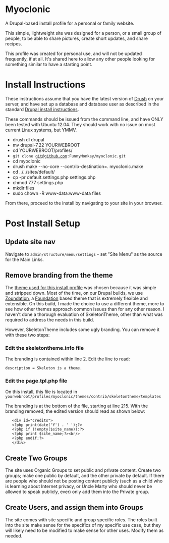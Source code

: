 Myoclonic
=========

A Drupal-based install profile for a personal or family website.

This simple, lightweight site was designed for a person, or a small
group of people, to be able to share pictures, create short updates,
and share recipes.

This profile was created for personal use, and will not be updated
frequently, if at all. It's shared here to allow any other people
looking for something similar to have a starting point.

Install Instructions
====================

These instructions assume that you have the latest version of <a href="https://drupal.org/project/drush">Drush</a> on your server, and have set up a database and database user as described in the standard <a href="https://drupal.org/documentation/install/create-database">Drupal install instructions</a>.

These commands should be issued from the command line, and have ONLY been tested with Ubuntu 12.04. They should work with no issue on most current Linux systems, but YMMV.

* drush dl drupal
* mv drupal-7.22 YOURWEBROOT
* cd YOURWEBROOT/profiles/
* <code>git clone git@github.com:FunnyMonkey/myoclonic.git</code>
* cd myoclonic
* drush make --no-core --contrib-destination=. myoclonic.make
* cd ../../sites/default/
* cp -pr default.settings.php settings.php
* chmod 777 settings.php 
* mkdir files
* sudo chown -R www-data:www-data files

From there, proceed to the install by navigating to your site in your browser.

Post Install Setup
==================

Update site nav
---------------

Navigate to <code>admin/structure/menu/settings</code> - set "Site Menu" as the source for the Main Links.

Remove branding from the theme
------------------------------

The <a href="https://drupal.org/project/skeletontheme">theme used for this install profile</a> was chosen because it was simple and stripped down. Most of the time, on our Drupal builds, we use <a href="https://drupal.org/project/zoundation">Zoundation</a>, a <a href="http://foundation.zurb.com/">Foundation</a> based theme that is extremely flexible and extensible. On this build, I made the choice to use a different theme, more to see how other themes approach common issues than for any other reason. I haven't done a thorough evaluation of SkeletonTheme, other than what was required to address the needs in this build.

However, SkeletonTheme includes some ugly branding. You can remove it with these two steps:

### Edit the skeletontheme.info file

The branding is contained within line 2. Edit the line to read:

<code>description = Skeleton is a theme.</code>

### Edit the page.tpl.php file

On this install, this file is located in <code>yourwebroot/profiles/myoclonic/themes/contrib/skeletontheme/templates</code>

The branding is at the bottom of the file, starting at line 215. With the branding removed, the edited version should read as shown below:

       <div id="credits">
       <?php print(date('Y') . ' ');?>
       <?php if (!empty($site_name)):?>
       <?php print $site_name;?><br/>
       <?php endif;?>
       </div>


Create Two Groups
-----------------

The site uses Organic Groups to set public and private content. Create two groups; make one public by default, and the other private by default. If there are people who should not be posting content publicly (such as a child who is learning about Internet privacy, or Uncle Marty who should never be allowed to speak publicly, ever) only add them into the Private group.

Create Users, and assign them into Groups
-----------------------------------------

The site comes with site specific and group specific roles. The roles built into the site make sense for the specifics of my specific use case, but they will likely need to be modified to make sense for other uses. Modify them as needed.

